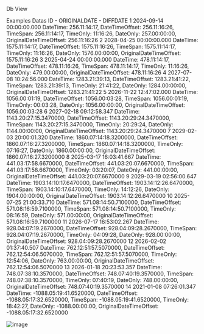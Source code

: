 Db View 

Examples Datas
ID - ORIGINALDATE - DIFFDATE
1	2024-09-14 00:00:00.000	DateTime: 256.11:14:17, DateTimeOffset: 256.11:16:26, TimeSpan: 256.11:14:17, TimeOnly: 11:16:26, DateOnly: 257.00:00:00, OriginalDateTimeOffset: 256.11:16:26
2	2028-04-25 00:00:00.000	DateTime: 1575.11:14:17, DateTimeOffset: 1575.11:16:26, TimeSpan: 1575.11:14:17, TimeOnly: 11:16:26, DateOnly: 1576.00:00:00, OriginalDateTimeOffset: 1575.11:16:26
3	2025-04-24 00:00:00.000	DateTime: 478.11:14:17, DateTimeOffset: 478.11:16:26, TimeSpan: 478.11:14:17, TimeOnly: 11:16:26, DateOnly: 479.00:00:00, OriginalDateTimeOffset: 478.11:16:26
4	2027-07-08 10:24:56.000	DateTime: 1283.21:39:13, DateTimeOffset: 1283.21:41:22, TimeSpan: 1283.21:39:13, TimeOnly: 21:41:22, DateOnly: 1284.00:00:00, OriginalDateTimeOffset: 1283.21:41:22
5	2026-11-22 12:47:02.000	DateTime: 1056.00:01:19, DateTimeOffset: 1056.00:03:28, TimeSpan: 1056.00:01:19, TimeOnly: 00:03:28, DateOnly: 1056.00:00:00, OriginalDateTimeOffset: 1056.00:03:28
6	2027-02-18 09:12:58.347	DateTime: 1143.20:27:15.3470000, DateTimeOffset: 1143.20:29:24.3470000, TimeSpan: 1143.20:27:15.3470000, TimeOnly: 20:29:24, DateOnly: 1144.00:00:00, OriginalDateTimeOffset: 1143.20:29:24.3470000
7	2029-02-03 20:00:01.320	DateTime: 1860.07:14:18.3200000, DateTimeOffset: 1860.07:16:27.3200000, TimeSpan: 1860.07:14:18.3200000, TimeOnly: 07:16:27, DateOnly: 1860.00:00:00, OriginalDateTimeOffset: 1860.07:16:27.3200000
8	2025-03-17 16:03:41.667	DateTime: 441.03:17:58.6670000, DateTimeOffset: 441.03:20:07.6670000, TimeSpan: 441.03:17:58.6670000, TimeOnly: 03:20:07, DateOnly: 441.00:00:00, OriginalDateTimeOffset: 441.03:20:07.6670000
9	2029-03-19 02:56:00.647	DateTime: 1903.14:10:17.6470000, DateTimeOffset: 1903.14:12:26.6470000, TimeSpan: 1903.14:10:17.6470000, TimeOnly: 14:12:26, DateOnly: 1904.00:00:00, OriginalDateTimeOffset: 1903.14:12:26.6470000
10	2025-07-25 21:00:33.710	DateTime: 571.08:14:50.7100000, DateTimeOffset: 571.08:16:59.7100000, TimeSpan: 571.08:14:50.7100000, TimeOnly: 08:16:59, DateOnly: 571.00:00:00, OriginalDateTimeOffset: 571.08:16:59.7100000
11	2026-07-17 16:53:02.267	DateTime: 928.04:07:19.2670000, DateTimeOffset: 928.04:09:28.2670000, TimeSpan: 928.04:07:19.2670000, TimeOnly: 04:09:28, DateOnly: 928.00:00:00, OriginalDateTimeOffset: 928.04:09:28.2670000
12	2026-02-02 01:37:40.507	DateTime: 762.12:51:57.5070000, DateTimeOffset: 762.12:54:06.5070000, TimeSpan: 762.12:51:57.5070000, TimeOnly: 12:54:06, DateOnly: 763.00:00:00, OriginalDateTimeOffset: 762.12:54:06.5070000
13	2026-01-18 20:23:53.357	DateTime: 748.07:38:10.3570000, DateTimeOffset: 748.07:40:19.3570000, TimeSpan: 748.07:38:10.3570000, TimeOnly: 07:40:19, DateOnly: 748.00:00:00, OriginalDateTimeOffset: 748.07:40:19.3570000
14	2021-01-08 07:26:01.347	DateTime: -1088.05:19:41.6520000, DateTimeOffset: -1088.05:17:32.6520000, TimeSpan: -1088.05:19:41.6520000, TimeOnly: 18:42:27, DateOnly: -1088.00:00:00, OriginalDateTimeOffset: -1088.05:17:32.6520000

![image](https://github.com/user-attachments/assets/9256abce-40c5-44db-80bc-baa5ec4a855c)
